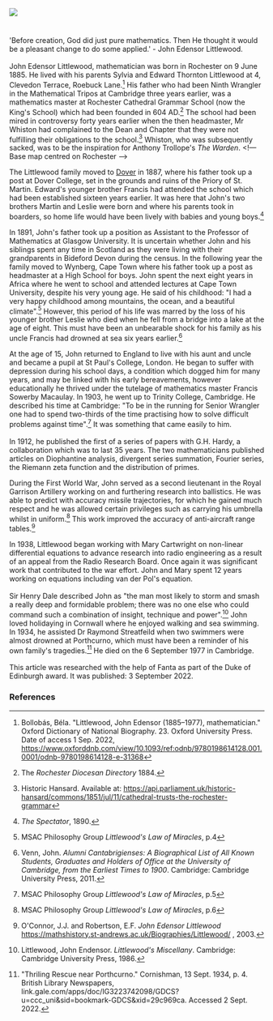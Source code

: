 <a href="https://beta.kent-maps.online"><img src="https://beta.kent-maps.online/juncture/ve-button.png"></a>
<param ve-config title="John Edensor Littlewood" author="Michelle Crowther" layout="vtl" banner="https://raw.githubusercontent.com/kent-map/images/main/banners/19c.jpg" description="Michelle Crowther introduces the life and work of esteemed mathematician and Kent native John Edensor Littlewood.">

<!-- Global Entities -->
<param ve-entity eid="Q507517" aliases="Rochester">
<param ve-entity eid="Q179224" aliases="Dover">

<!-- Base map centred on Rochester -->
<!-- param ve-map center="Q507517" zoom="10" -->

<!-- Historical map layers -->
<param ve-map-layer active allmaps allmaps-id="9fdfcd0d2307e89c" title="Letts 1883">

#

'Before creation, God did just pure mathematics. Then He thought it would be a pleasant change to do some applied.' - John Edensor Littlewood.
<br><br>
John Edensor Littlewood, mathematician was born in Rochester on 9 June 1885. He lived with his parents Sylvia and Edward Thornton Littlewood at 4, Clevedon Terrace, Roebuck Lane.[^ref1] His father who had been Ninth Wrangler in the Mathematical Tripos at Cambridge three years earlier, was a mathematics master at Rochester Cathedral Grammar School (now the King's School) which had been founded in 604 AD.[^ref2] The school had been mired in controversy forty years earlier when the then headmaster, Mr Whiston had complained to the Dean and Chapter that they were not fulfilling their obligations to the school.[^ref3] Whiston, who was subsequently sacked, was to be the inspiration for Anthony Trollope's _The Warden_.
<!—Base map centred on Rochester -->
<param ve-map center="Q507517" zoom="12">

The Littlewood family moved to [Dover](/19c/19c-dover/) in 1887, where his father took up a post at Dover College, set in the grounds and ruins of the Priory of St. Martin. Edward's younger brother Francis had attended the school which had been established sixteen years earlier. It was here that John's two brothers Martin and Leslie were born and where his parents took in boarders, so home life would have been lively with babies and young boys.[^ref4] 
<param ve-image url="https://upload.wikimedia.org/wikipedia/commons/f/f6/Dover_College_postcard.jpg" label="Dover College" attribution="Unknown author, Public domain, via Wikimedia Commons">
<!—Base map centred on Dover -->
<param ve-map center="Q179224" zoom="12">

In 1891, John's father took up a position as Assistant to the Professor of Mathematics at Glasgow University. It is uncertain whether John and his siblings spent any time in Scotland as they were living with their grandparents in Bideford Devon during the census. In the following year the family moved to Wynberg, Cape Town where his father took up a post as headmaster at a High School for boys.  John spent the next eight years in Africa where he went to school and attended lectures at Cape Town University, despite his very young age. He said of his childhood: "I had a very happy childhood among mountains, the ocean, and a beautiful climate".[^ref5] However, this period of his life was marred by the loss of his younger brother Leslie who died when he fell from a bridge into a lake at the age of eight. This must have been an unbearable shock for his family as his uncle Francis had drowned at sea six years earlier.[^ref6] 
<param ve-image url="https://upload.wikimedia.org/wikipedia/commons/0/0f/Main_Road_Wynberg_around_1900.jpg" label="Main Road Wynberg around 1900" attribution="Unknown author, Public domain, via Wikimedia Commons">

At the age of 15, John returned to England to live with his aunt and uncle and became a pupil at St Paul's College, London. He began to suffer with depression during his school days, a condition which dogged him for many years, and may be linked with his early bereavements, however educationally he thrived under the tutelage of mathematics master Francis Sowerby Macaulay. In 1903, he went up to Trinity College, Cambridge. He described his time at Cambridge: "To be in the running for Senior Wrangler one had to spend two-thirds of the time practising how to solve difficult problems against time".[^ref7] It was something that came easily to him.
<br><br>
In 1912, he published the first of a series of papers with G.H. Hardy, a collaboration which was to last 35 years. The two mathematicians published articles on Diophantine analysis, divergent series summation, Fourier series, the Riemann zeta function and the distribution of primes.
<param ve-image url="https://upload.wikimedia.org/wikipedia/commons/6/60/Diophantus-cover.jpg" label="Title page of the original 1621 edition of the Latin translation by Claude Gaspard Bachet de Méziriac of Diophantus' Arithmetica" attribution="Wikimedia Commons">

During the First World War, John served as a second lieutenant in the Royal Garrison Artillery working on and furthering research into ballistics. He was able to predict with accuracy missile trajectories, for which he gained much respect and he was allowed certain privileges such as carrying his umbrella whilst in uniform.[^ref8] This work improved the accuracy of anti-aircraft range tables.[^ref9]
<param ve-image url="https://upload.wikimedia.org/wikipedia/commons/b/b5/13_pounder_9_cwt_AA_gun_and_crew_France_Aug_1918_IWM_Q_7166.jpg" label="Gunners of the D Battery, 61st Anti-Aircraft Section, Royal Garrison Artillery by their 13 pounder 9 cwt anti-aircraft gun. Near Carvin." attribution="John Warwick Brooke, Public domain, via Wikimedia Commons">

In 1938, Littlewood began working with Mary Cartwright on non-linear differential equations to advance research into radio engineering as a result of an appeal from the Radio Research Board. Once again it was significant work that contributed to the war effort. John and Mary spent 12 years working on equations including van der Pol's equation.
<br><br>
Sir Henry Dale described John as "the man most likely to storm and smash a really deep and formidable problem; there was no one else who could command such a combination of insight, technique and power".[^ref10] John loved holidaying in Cornwall where he enjoyed walking and sea swimming. In 1934, he assisted Dr Raymond Streatfeild when two swimmers were almost drowned at Porthcurno, which must have been a reminder of his own family's tragedies.[^ref11] He died on the 6 September 1977 in Cambridge.
<br><br>
This article was researched with the help of Fanta as part of the Duke of Edinburgh award. It was published: 3 September 2022.
<param ve-image url="https://upload.wikimedia.org/wikipedia/commons/5/56/John_Edensor_Littlewood.jpg" label="John Edensor Littlewood" attribution="no conegut, via Wikimedia Commons" license="CC BY-SA 3.0">

### References

[^ref1]: Bollobás, Béla. "Littlewood, John Edensor (1885–1977), mathematician." Oxford Dictionary of National Biography.  23. Oxford University Press. Date of access 1 Sep. 2022, <https://www.oxforddnb.com/view/10.1093/ref:odnb/9780198614128.001.0001/odnb-9780198614128-e-31368>
[^ref2]: The _Rochester Diocesan Directory_ 1884.
[^ref3]: Historic Hansard. Available at: https://api.parliament.uk/historic-hansard/commons/1851/jul/11/cathedral-trusts-the-rochester-grammar
[^ref4]: _The Spectator_, 1890.
[^ref5]: MSAC Philosophy Group _Littlewood's Law of Miracles_, p.4
[^ref6]: Venn, John. _Alumni Cantabrigienses: A Biographical List of All Known Students, Graduates and Holders of Office at the University of Cambridge, from the Earliest Times to 1900_. Cambridge: Cambridge University Press, 2011.
[^ref7]: MSAC Philosophy Group _Littlewood's Law of Miracles_, p.5
[^ref8]: MSAC Philosophy Group _Littlewood's Law of Miracles_, p.6
[^ref9]: O'Connor, J.J. and Robertson, E.F. _John Edensor Littlewood_ https://mathshistory.st-andrews.ac.uk/Biographies/Littlewood/ , 2003.
[^ref10]: Littlewood, John Endensor. _Littlewood's Miscellany_. Cambridge: Cambridge University Press, 1986.
[^ref11]: "Thriling Rescue near Porthcurno." Cornishman, 13 Sept. 1934, p. 4. British Library Newspapers, link.gale.com/apps/doc/IG3223742098/GDCS?u=ccc_uni&sid=bookmark-GDCS&xid=29c969ca. Accessed 2 Sept. 2022.
